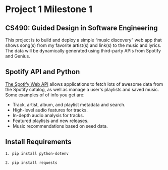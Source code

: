 # Project 1 Milestone 1
## CS490: Guided Design in Software Engineering
This project is to build and deploy a simple “music discovery” web app that shows song(s) from my favorite artist(s) and link(s) to the music and lyrics. The data will be dynamically generated using third-party APIs from Spotify and Genius.

## Spotify API and Python
[The Spotify Web API](https://developer.spotify.com/documentation/web-api/) allows applications to fetch lots of awesome data from the Spotify catalog, as well as manage a user's playlists and saved music. Some examples of of info you get are:
* Track, artist, album, and playlist metadata and search.
* High-level audio features for tracks.
* In-depth audio analysis for tracks.
* Featured playlists and new releases.
* Music recommendations based on seed data.

## Install Requirements
```bash
1. pip install python-dotenv
```
```bash
2. pip install requests
```

